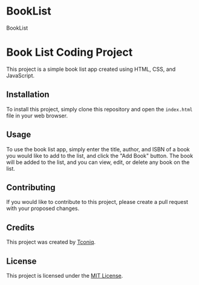 # BookList
BookList

# Book List Coding Project

This project is a simple book list app created using HTML, CSS, and JavaScript.

## Installation

To install this project, simply clone this repository and open the `index.html` file in your web browser.


## Usage

To use the book list app, simply enter the title, author, and ISBN of a book you would like to add to the list, and click the "Add Book" button. The book will be added to the list, and you can view, edit, or delete any book on the list.

## Contributing

If you would like to contribute to this project, please create a pull request with your proposed changes.

## Credits

This project was created by [Tconiq](https://github.com/ticoniq).

## License

This project is licensed under the [MIT License](https://opensource.org/licenses/MIT).
